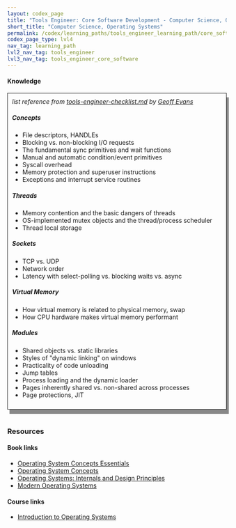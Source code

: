 ```yaml
---
layout: codex_page
title: "Tools Engineer: Core Software Development - Computer Science, Operating Systems"
short_title: "Computer Science, Operating Systems"
permalink: /codex/learning_paths/tools_engineer_learning_path/core_software_development/computer_science/operating_systems
codex_page_type: lvl4
nav_tag: learning_path
lvl2_nav_tag: tools_engineer
lvl3_nav_tag: tools_engineer_core_software 
---
```


#### Knowledge

<div style="  border: 1px solid; padding: 10px; box-shadow: 5px 10px #888888;">
<i>list reference from <a href="https://gist.github.com/gorlak/1a0747efe88c5e3998144c5787d090ec">tools-engineer-checklist.md</a> by <a href="https://twitter.com/gorlak">Geoff Evans</a></i>

<h5> Concepts</h5> 

<ul>
<li>File descriptors, HANDLEs</li>
<li>Blocking vs. non-blocking I/O requests</li>
<li>The fundamental sync primitives and wait functions</li>
<li>Manual and automatic condition/event primitives</li>
<li>Syscall overhead</li>
<li>Memory protection and superuser instructions</li>
<li>Exceptions and interrupt service routines</li>
</ul>

<h5> Threads</h5> 

<ul>
<li>Memory contention and the basic dangers of threads</li>
<li>OS-implemented mutex objects and the thread/process scheduler</li>
<li>Thread local storage</li>
</ul>

<h5> Sockets</h5> 

<ul>
<li>TCP vs. UDP</li>
<li>Network order</li>
<li>Latency with select-polling vs. blocking waits vs. async</li>
</ul>

<h5> Virtual Memory</h5> 

<ul>
<li>How virtual memory is related to physical memory, swap</li>
<li>How CPU hardware makes virtual memory performant</li>
</ul>

<h5> Modules</h5> 

<ul>
<li>Shared objects vs. static libraries</li>
<li>Styles of "dynamic linking" on windows</li>
<li>Practicality of code unloading</li>
<li>Jump tables</li>
<li>Process loading and the dynamic loader</li>
<li>Pages inherently shared vs. non-shared across processes</li>
<li>Page protections, JIT</li>
</ul>

</div>
<br>

### Resources

#### Book links
- [Operating System Concepts Essentials](https://www.amazon.com/Operating-System-Concepts-Essentials-2nd-ebook/dp/B00HRH3Q82/)
- [Operating System Concepts](https://www.amazon.com/Operating-System-Concepts-Abraham-Silberschatz-ebook/dp/B07CVKH7BD)
- [Operating Systems: Internals and Design Principles](https://www.amazon.com/Operating-Systems-Internals-Design-Principles/dp/0134670957)
- [Modern Operating Systems](https://www.amazon.com/Modern-Operating-Systems-Andrew-Tanenbaum/dp/013359162X)

#### Course links
- [Introduction to Operating Systems](https://www.udacity.com/course/introduction-to-operating-systems--ud923)
